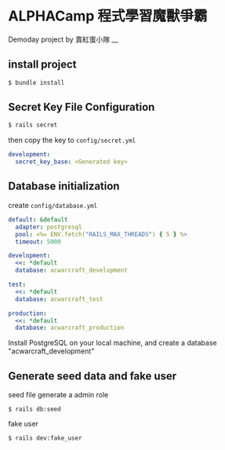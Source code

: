 # ALPHACamp 程式學習魔獸爭霸
Demoday project by 賣紅蛋小隊
__
## install project
```bash
$ bundle install
```

## Secret Key File Configuration
```bash
$ rails secret
```
then copy the key to `config/secret.yml`
```yml
development:
  secret_key_base: <Generated key>
```
## Database initialization
create `config/database.yml`
```yml
default: &default
  adapter: postgresql
  pool: <%= ENV.fetch("RAILS_MAX_THREADS") { 5 } %>
  timeout: 5000

development:
  <<: *default
  database: acwarcraft_development

test:
  <<: *default
  database: acwarcraft_test

production:
  <<: *default
  database: acwarcraft_production

```
Install PostgreSQL on your local machine, and create a database "acwarcraft_development"

## Generate seed data and fake user
seed file generate a admin role
```
$ rails db:seed
```
fake user
```
$ rails dev:fake_user
```

